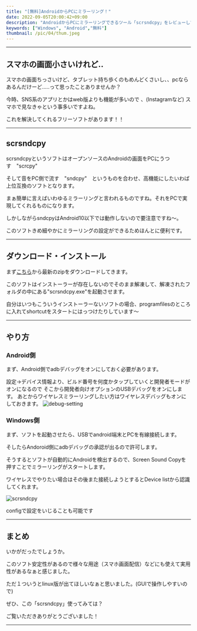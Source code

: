 ```yaml
---
title: "[無料]AndroidからPCにミラーリング！"
date: 2022-09-05T20:00:42+09:00
description: "AndroidからPCにミラーリングできるツール「scrsndcpy」をレビューしていこうと思います!"
keywords: ["Windows", "Android","無料"]
thumbnail: /pic/04/thum.jpeg
---
```


---
## スマホの画面小さいけれど..

スマホの画面ちっさいけど、タブレット持ち歩くのもめんどくさいし、、pcならあるんだけーど.....って思ったことありませんか？

今時、SNS系のアプリとかはweb版よりも機能が多いので 、(Instagramなど)
スマホで見なきゃという事多いですよね。

これを解決してくれるフリーソフトがあります！！

---

## scrsndcpy

scrsndcpyというソフトはオープンソースのAndroidの画面をPCにうつす　"scrcpy"　

そして音をPC側で流す　"sndcpy"　というものを合わせ、高機能にしたいわば上位互換のソフトとなります。

まぁ簡単に言えばいわゆるミラーリングと言われるものですね。それをPCで実現してくれるものになります。

しかしながらsndcpyはAndroid10以下では動作しないので要注意ですね〜。

このソフトきめ細やかにミラーリングの設定ができるためほんとに便利です。

---

## ダウンロード・インストール

まず[こちら](https://github.com/amate/scrsndcpy/releases/)から最新のzipをダウンロードしてきます。

このソフトはインストーラーが存在しないのでそのまま解凍して、解凍されたフォルダの中にある"scrsndcpy.exe"を起動させます。

自分はいつもこういうインストーラーないソフトの場合、programfilesのところに入れてshortcutをスタートにはっつけたりしています〜

---

## やり方

### Android側
まず、Android側でadbデバッグをオンにしておく必要があります。

設定→デバイス情報より、ビルド番号を何度かタップしていくと開発者モードがオンになるので
そこから開発者向けオプションのUSBデバッグをオンにします。
あとからワイヤレスミラーリングしたい方はワイヤレスデバッグもオンにしておきます。
![debug-setting](/pic/04/debug-setting.png)

### Windows側
まず、ソフトを起動させたら、USBでandroid端末とPCを有線接続します。

そしたらAndoroid側にadbデバッグの承認が出るので許可します。

そうするとソフトが自動的にAndroidを検出するので、Screen Sound Copyを押すことでミラーリングがスタートします。

ワイヤレスでやりたい場合はその後また接続しようとするとDevice listから認識してくれます。

![scrsndcpy](/pic/04/scrsndcpy.png)

configで設定をいじることも可能です

---
## まとめ

いかがだったでしょうか。

このソフト安定性があるので様々な用途（スマホ画面配信）などにも使えて実用性があるなぁと感じました。

ただ１ついうとlinux版が出てほしいなぁと思いました。(GUIで操作しやすいので)

ぜひ、この「scrsndcpy」使ってみては？

ご覧いただきありがとうございました！

---